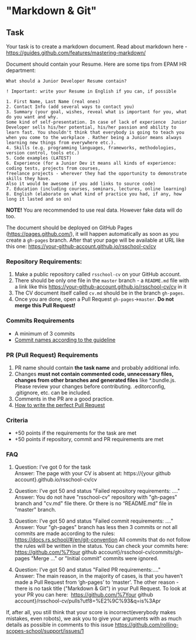 # "Markdown & Git"

## Task

Your task is to create a markdown document. Read about markdown here - https://guides.github.com/features/mastering-markdown/

Document should contain your Resume.
Here are some tips from EPAM HR department:

```
What should a Junior Developer Resume contain?

! Important: write your Resume in English if you can, if possible

1. First Name, Last Name (real ones)
2. Contact Info (add several ways to contact you)
3. Summary (your goal, wishes, reveal what is important for you, what do you want and why.
Some kind of self-presentation. In case of lack of experience  Junior Developer sells his/her potential, his/her passion and ability to learn fast. You shouldn't think that everybody is going to teach you when you come to the workplace . Rather being a Junior means always
learning new things from everywhere etc.).
4. Skills (e.g. programming languages, frameworks, methodologies, version control, tools etc.)
5. Code examples (LATEST)
6. Experience (for a Junior Dev it means all kinds of experience: coding tests, projects from courses,
freelance projects - wherever they had the opportunity to demonstrate skills they have.
Also it would be awesome if you add links to source code)
7. Education (including courses, seminars, lectures, online learning)
8. English (elaborate on what kind of practice you had, if any, how long it lasted and so on)
```

**NOTE!** You are recommended to use real data. However fake data will do too.

The document should be deployed on GitHub Pages (https://pages.github.com/), it will happen automatically as soon as you create a `gh-pages` branch. After that your page will be available at URL like this one: https://your-github-account.github.io/rsschool-cv/cv

### Repository Requirements:

1. Make a public repository called `rsschool-cv` on your GitHub account.
2. There should be only one file in the `master` branch - a `README.md` file with a link like this https://your-github-account.github.io/rsschool-cv/cv in it
3. The CV document itself called `cv.md` should be in the branch `gh-pages`.
4. Once you are done, open a Pull Request `gh-pages`->`master`. **Do not merge this Pull Request!**

### Commits Requirements

- A minimum of 3 commits
- [Commit names according to the guideline](https://docs.rs.school/#/en/git-convention)

### PR (Pull Request) Requirements

1. PR name should contain **the task name** and probably additional info.
2. Changes **must not contain commented code, unnecessary files, changes from other branches and generated files** like \*.bundle.js. Please review your changes before contributing. .editorconfig, .gitignore, etc. can be included.
3. Comments in the PR are a good practice.
4. [How to write the perfect Pull Request](https://github.com/blog/1943-how-to-write-the-perfect-pull-request)

### Criteria

- +50 points if the requirements for the task are met
- +50 points if repository, commit and PR requirements are met

### FAQ

1. Question: I’ve got 0 for the task  
   Answer: The page with your CV is absent at: https://{your github account}.github.io/rsschool-cv/cv

2. Question: I’ve got 50 and status "Failed repository requirements: ...."  
   Answer: You do not have "rsschool-cv" repository with "gh-pages" branch and "cv.md" file there. Or there is no “README.md” file in "master" branch.

3. Question: I’ve got 50 and status "Failed commit requirements: ...."  
   Answer: Your "gh-pages" branch has less then 3 commits or not all commits are made according to the rules: https://docs.rs.school/#/en/git-convention All commits that do not follow the rules will be written in the status.
   You can check your commits here: https://github.com/%7Your github account}/rsschool-cv/commits/gh-pages
   "Merge ..." or "Initial commit" commits were ignored.

4. Question: I’ve got 50 and status "Failed PR requirements:...."  
   Answer: The main reason, in the majority of cases, is that you haven’t made a Pull Request from ‘gh-pages’ to ‘master’. The other reason - there is no task title ("Markdown & Git") in your Pull Request. To look at your PR you can here:  https://github.com/%7Your github account}/rsschool-cv/pulls?utf8=%E2%9C%93&q=is%3Apr

If, after all, you still think that your score is incorrect(everybody makes mistakes, even robots), we ask you to give your arguments with as much details as possible in comments to this issue https://github.com/rolling-scopes-school/support/issues/1
